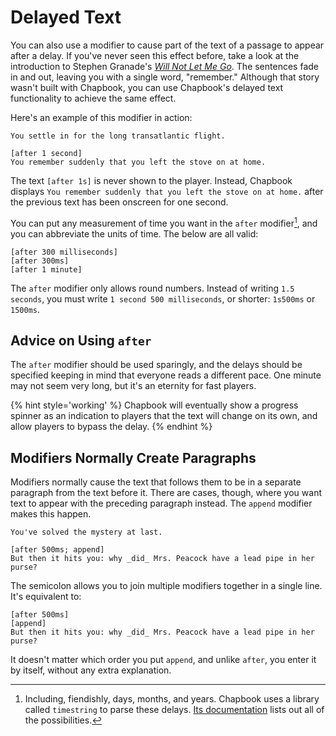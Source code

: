 # Delayed Text

You can also use a modifier to cause part of the text of a passage to appear after a delay. If you've never seen this effect before, take a look at the introduction to Stephen Granade's _[Will Not Let Me Go]_. The sentences fade in and out, leaving you with a single word, "remember." Although that story wasn't built with Chapbook, you can use Chapbook's delayed text functionality to achieve the same effect.

Here's an example of this modifier in action:

```
You settle in for the long transatlantic flight.

[after 1 second]
You remember suddenly that you left the stove on at home.
```

The text `[after 1s]` is never shown to the player. Instead, Chapbook displays `You remember suddenly that you left the stove on at home.` after the previous text has been onscreen for one second.

You can put any measurement of time you want in the `after` modifier[^1], and you can abbreviate the units of time. The below are all valid:

```
[after 300 milliseconds]
[after 300ms]
[after 1 minute]
```

The `after` modifier only allows round numbers. Instead of writing `1.5 seconds`, you must write `1 second 500 milliseconds`, or shorter: `1s500ms` or `1500ms`.

## Advice on Using `after`

The `after` modifier should be used sparingly, and the delays should be specified keeping in mind that everyone reads a different pace. One minute may not seem very long, but it's an eternity for fast players.

{% hint style='working' %}
Chapbook will eventually show a progress spinner as an indication to players that the text will change on its own, and allow players to bypass the delay.
{% endhint %}

## Modifiers Normally Create Paragraphs
Modifiers normally cause the text that follows them to be in a separate paragraph from the text before it. There are cases, though, where you want text to appear with the preceding paragraph instead. The `append` modifier makes this happen.

```
You've solved the mystery at last.

[after 500ms; append]
But then it hits you: why _did_ Mrs. Peacock have a lead pipe in her purse?
```

The semicolon allows you to join multiple modifiers together in a single line. It's equivalent to:

```
[after 500ms]
[append]
But then it hits you: why _did_ Mrs. Peacock have a lead pipe in her purse?
```

It doesn't matter which order you put `append`, and unlike `after`, you enter it by itself, without any extra explanation.

[will not let me go]: http://ifarchive.org/if-archive/games/competition2017/Will%20Not%20Let%20Me%20Go/Will%20Not%20Let%20Me%20Go.html

[^1]: Including, fiendishly, days, months, and years. Chapbook uses a library called `timestring` to parse these delays. [Its documentation](https://github.com/mike182uk/timestring/blob/master/README.md#keywords) lists out all of the possibilities.
